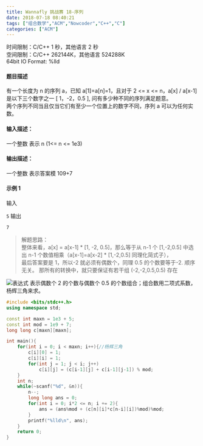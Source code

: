 ```yaml
---
title: Wannafly 挑战赛 18-序列
date: 2018-07-18 08:40:21
tags: ["组合数学","ACM","Nowcoder","C++","C"]
categories: ["ACM"]
---
```


时间限制：C/C++ 1 秒，其他语言 2 秒  
空间限制：C/C++ 262144K，其他语言 524288K  
64bit IO Format: %lld  

#### 题目描述
有一个长度为 n 的序列 a，已知 a[1]=a[n]=1，且对于 2 <= x <= n，a[x] / a[x-1] 是以下三个数字之一 [ 1，-2，0.5 ], 问有多少种不同的序列满足题意。  
两个序列不同当且仅当它们有至少一个位置上的数字不同，序列 a 可以为任何实数。  
#### 输入描述：
一个整数 表示 n (1<= n <= 1e3)

#### 输出描述：
一个整数 表示答案模 109+7

#### 示例 1
输入

`5`
输出

`7`

> 解题思路：  
> 整体来看，a[x] = a[x-1] * [1, -2, 0.5]，那么等于从 n-1 个 [1,-2,0.5] 中选出 n-1 个数值相乘（a[x-1]=a[x-2] * [1,-2,0.5] 同理化简式子），  
最后答案要是 1，所以-2 就必须有偶数个，同理 0.5 的个数要等于-2. 顺序无关。
那所有的转换中，就只要保证有若干组 (-2,-2,0.5,0.5) 存在  

![表达式](https://img-blog.csdn.net/20180717145303103?watermark/2/text/aHR0cHM6Ly9ibG9nLmNzZG4ubmV0L3FxXzM5NTIwNDE3/font/5a6L5L2T/fontsize/400/fill/I0JBQkFCMA==/dissolve/70) 表示偶数个 2 的个数与偶数个 0.5 的个数组合；组合数用二项式系数，杨辉三角来求。
```cpp
#include <bits/stdc++.h>
using namespace std;

const int maxn = 1e3 + 5;
const int mod = 1e9 + 7;
long long c[maxn][maxn];

int main(){
    for(int i = 0; i < maxn; i++){//杨辉三角
        c[i][0] = 1;
        c[i][i] = 1;
        for(int j = 1; j < i; j++)
            c[i][j] = (c[i-1][j] + c[i-1][j-1]) % mod;
    }
    int n;
    while(~scanf("%d", &n)){
        n--;
        long long ans = 0;
        for(int i = 0; i*2 <= n; i += 2){
            ans = (ans%mod + (c[n][i]*c[n-i][i])%mod)%mod;
        }
        printf("%lld\n", ans);
    }
    return 0;
}
```